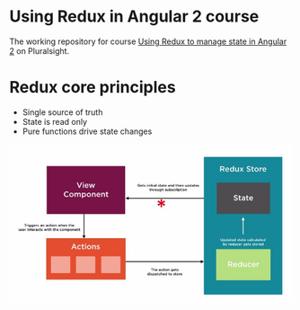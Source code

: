 # Using Redux in Angular 2 course

The working repository for course [Using Redux to manage state in Angular 2](https://app.pluralsight.com/library/courses/angular-2-redux-manage-state/table-of-contents) on Pluralsight.

# Redux core principles
* Single source of truth
* State is read only
* Pure functions drive state changes

![Alt Redux Pattern](https://raw.githubusercontent.com/lesnikovskiy/redux_ng2_/master/assets/redux.JPG)